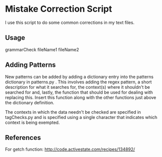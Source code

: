 Mistake Correction Script
=========================

I use this script to do some common corrections in my text
files.

Usage
-----

grammarCheck fileName1 fileName2

Adding Patterns
---------------
New patterns can be added by adding a dictionary entry into the
patterns dictionary in patterns.py . This involves adding
the regex pattern, a short description for what it searches
for, the context(s) where it shouldn't be searched for and,
lastly, the function that should be used for dealing with
replacing this. Insert this function along with the other
functions just above the dictionary definition.

The contexts in which the data needn't be checked are
specified in tagChecks.py and is specified using a single
character that indicates which context is being exempted.

References
----------

For getch function:
http://code.activestate.com/recipes/134892/
